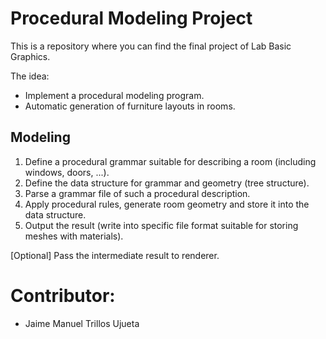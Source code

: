 # Procedural Modeling Project
This is a repository where you can find the final project of Lab Basic Graphics. 

The idea: 
- Implement a procedural modeling program.
- Automatic generation of furniture layouts in rooms.

## Modeling
1. Define a procedural grammar suitable for describing a room (including windows, doors, ...).
2. Define the data structure for grammar and geometry (tree structure).
3. Parse a grammar file of such a procedural description.
4. Apply procedural rules, generate room geometry and store it into the data structure.
5. Output the result (write into specific file format suitable for storing meshes with materials).

[Optional] Pass the intermediate result to renderer.

# Contributor:
- Jaime Manuel Trillos Ujueta

